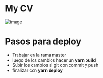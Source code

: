 # My CV
![image](https://user-images.githubusercontent.com/16197568/190019233-2c50e7e6-ce08-4394-b1cb-ef23ac3609af.png)

# Pasos para deploy

- Trabajar en la rama master
- luego de los cambios hacer un **yarn build**
- Subir los cambios al git con commit y push
- finalizar con **yarn deploy**
